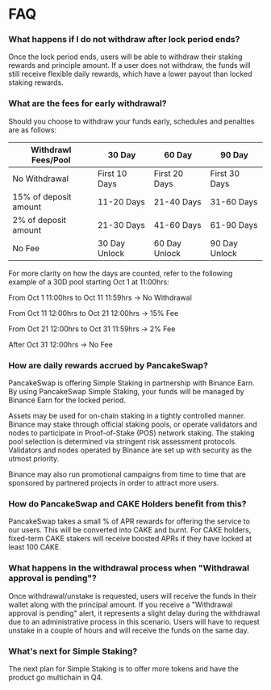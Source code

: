# FAQ

### What happens if I do not withdraw after lock period ends?

Once the lock period ends, users will be able to withdraw their staking rewards and principle amount. If a user does not withdraw, the funds will still receive flexible daily rewards, which have a lower payout than locked staking rewards.&#x20;

### What are the fees for early withdrawal?

Should you choose to withdraw your funds early, schedules and penalties are as follows:

| Withdrawl Fees/Pool   | 30 Day        | 60 Day        | 90 Day        |
| --------------------- | ------------- | ------------- | ------------- |
| No Withdrawal         | First 10 Days | First 20 Days | First 30 Days |
| 15% of deposit amount | 11-20 Days    | 21-40 Days    | 31-60 Days    |
| 2% of deposit amount  | 21-30 Days    | 41-60 Days    | 61-90 Days    |
| No Fee                | 30 Day Unlock | 60 Day Unlock | 90 Day Unlock |

For more clarity on how the days are counted, refer to the following example of a 30D pool starting Oct 1 at 11:00hrs:

From Oct 1 11:00hrs to Oct 11 11:59hrs -> No Withdrawal

From  Oct 11 12:00hrs to Oct 21 12:00hrs  -> 15% Fee

From  Oct 21 12:00hrs to Oct 31 11:59hrs  -> 2% Fee

After Oct 31 12:00hrs -> No Fee

### How are daily rewards accrued by PancakeSwap?

PancakeSwap is offering Simple Staking in partnership with Binance Earn. By using PancakeSwap Simple Staking, your funds will be managed by Binance Earn for the locked period.

Assets may be used for on-chain staking in a tightly controlled manner. Binance may stake through official staking pools, or operate validators and nodes to participate in Proof-of-Stake (POS) network staking. The staking pool selection is determined via stringent risk assessment protocols. Validators and nodes operated by Binance are set up with security as the utmost priority.

Binance may also run promotional campaigns from time to time that are sponsored by partnered projects in order to attract more users.

### How do PancakeSwap and CAKE Holders benefit from this?

PancakeSwap takes a small % of APR rewards for offering the service to our users. This will be converted into CAKE and burnt. For CAKE holders, fixed-term CAKE stakers will receive boosted APRs if they have locked at least 100 CAKE.

### What happens in the withdrawal process when "Withdrawal approval is pending"?

Once withdrawal/unstake is requested, users will receive the funds in their wallet along with the principal amount. If you receive a "Withdrawal approval is pending" alert, it represents a slight delay during the withdrawal due to an administrative process in this scenario. Users will have to request unstake in a couple of hours and will receive the funds on the same day.

### What's next for Simple Staking?

The next plan for Simple Staking is to offer more tokens and have the product go multichain in Q4.
